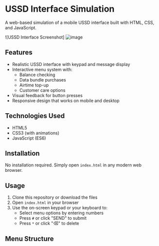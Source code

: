 # USSD Interface Simulation

A web-based simulation of a mobile USSD interface built with HTML, CSS, and JavaScript.

![USSD Interface Screenshot]
![image](https://github.com/user-attachments/assets/10ae1106-a7a7-4bc1-9a9f-96a6364019a2)


## Features

- Realistic USSD interface with keypad and message display
- Interactive menu system with:
  - Balance checking
  - Data bundle purchases
  - Airtime top-up
  - Customer care options
- Visual feedback for button presses
- Responsive design that works on mobile and desktop

## Technologies Used

- HTML5
- CSS3 (with animations)
- JavaScript (ES6)

## Installation

No installation required. Simply open `index.html` in any modern web browser.

## Usage

1. Clone this repository or download the files
2. Open `index.html` in your browser
3. Use the on-screen keypad or your keyboard to:
   - Select menu options by entering numbers
   - Press `#` or click "SEND" to submit
   - Press `*` or click "⌫" to delete

## Menu Structure
